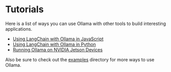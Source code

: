 # Tutorials

Here is a list of ways you can use Ollama with other tools to build interesting applications.

- [Using LangChain with Ollama in JavaScript](./tutorials/langchainjs.md)
- [Using LangChain with Ollama in Python](./tutorials/langchainpy.md)
- [Running Ollama on NVIDIA Jetson Devices](./tutorials/nvidia-jetson.md)

Also be sure to check out the [examples](../examples) directory for more ways to use Ollama.
